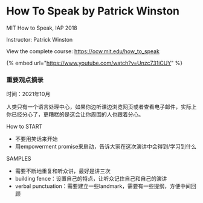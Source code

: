# How To Speak by Patrick Winston

MIT How to Speak, IAP 2018 

Instructor: Patrick Winston 

View the complete course: https://ocw.mit.edu/how_to_speak

{% embed url="https://www.youtube.com/watch?v=Unzc731iCUY" %}

### 重要观点摘录

时间：2021年10月

人类只有一个语言处理中心，如果你边听课边浏览网页或者查看电子邮件，实际上你已经分心了，更糟糕的是这会让你周围的人也跟着分心。

How to START

* 不要用笑话来开始
* 用empowerment promise来启动，告诉大家在这次演讲中会得到/学习到什么

SAMPLES

* 需要不断地重复和听众讲，最好是讲三次
* building fence：设置自己的特点，让听众记住自己和自己的演讲
* verbal punctuation：需要建立一些landmark，需要有一些提纲，方便中间回顾



